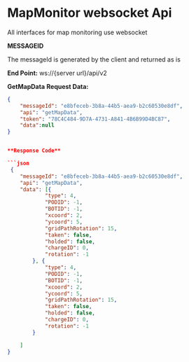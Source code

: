 # MapMonitor websocket Api

All interfaces for map monitoring use websocket

**MESSAGEID**

The messageId is generated by the client and returned as is

**End Point:** ws://{server url}/api/v2

**GetMapData**
**Request Data:**

```json
{
	"messageId": "e8bfeceb-3b8a-44b5-aea9-b2c60530e8df",
	"api": "getMapData",
	"token": "78C4C484-9D7A-4731-A841-4B6B99D4BC87",
	"data":null
}


**Response Code**

```json
 {
	"messageId": "e8bfeceb-3b8a-44b5-aea9-b2c60530e8df",
	"api": "getMapData",
	"data": [{
			"type": 4,
			"PODID": -1,
			"BOTID": -1,
			"xcoord": 2,
			"ycoord": 5,
			"gridPathRotation": 15,
			"taken": false,
			"holded": false,
			"chargeID": 0,
			"rotation": -1
		}, {
			"type": 4,
			"PODID": -1,
			"BOTID": -1,
			"xcoord": 2,
			"ycoord": 5,
			"gridPathRotation": 15,
			"taken": false,
			"holded": false,
			"chargeID": 0,
			"rotation": -1
		}

	]
}
   
```
